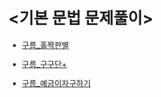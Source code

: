 # <기본 문법 문제풀이>

- [구름_홀짝판별](../algorithm/구름_홀짝판별.md)

- [구름_구구단+](../algorithm/구름_구구단.md)

- [구름_예금이자구하기](../algorithm/구름_예금이자구하기.md)